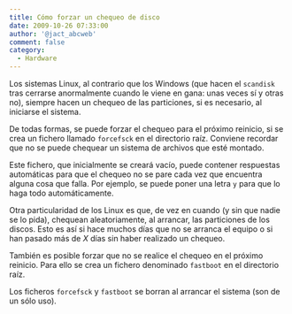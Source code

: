```yaml
---
title: Cómo forzar un chequeo de disco
date: 2009-10-26 07:33:00
author: '@jact_abcweb'
comment: false
category:
  - Hardware
---
```


Los sistemas Linux, al contrario que los Windows (que hacen el `scandisk` tras cerrarse anormalmente cuando le viene en gana: unas veces sí y otras no), siempre hacen un chequeo de las particiones, si es necesario, al iniciarse el sistema.

<!-- more -->

De todas formas, se puede forzar el chequeo para el próximo reinicio, si se crea un fichero llamado `forcefsck` en el directorio raíz. Conviene recordar que no se puede chequear un sistema de archivos que esté montado.

Este fichero, que inicialmente se creará vacío, puede contener respuestas automáticas para que el chequeo no se pare cada vez que encuentra alguna cosa que falla. Por ejemplo, se puede poner una letra `y` para que lo haga todo automáticamente.

Otra particularidad de los Linux es que, de vez en cuando (y sin que nadie se lo pida), chequean aleatoriamente, al arrancar, las particiones de los discos. Esto es así si hace muchos días que no se arranca el equipo o si han pasado más de _X_ días sin haber realizado un chequeo.

También es posible forzar que no se realice el chequeo en el próximo reinicio. Para ello se crea un fichero denominado `fastboot` en el directorio raíz.

Los ficheros `forcefsck` y `fastboot` se borran al arrancar el sistema (son de un sólo uso).
